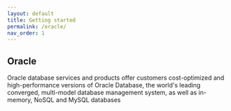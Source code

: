 ```yaml
---
layout: default
title: Getting started
permalink: /oracle/
nav_order: 1
---
```


## Oracle
Oracle database services and products offer customers cost-optimized and high-performance versions of Oracle Database, the world's leading converged, multi-model database management system, as well as in-memory, NoSQL and MySQL databases

